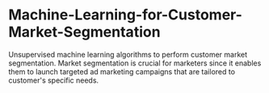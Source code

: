 # Machine-Learning-for-Customer-Market-Segmentation
Unsupervised machine learning algorithms to perform customer market segmentation. Market segmentation is crucial for marketers since it enables them to launch targeted ad marketing campaigns that are tailored to customer's specific needs. 

